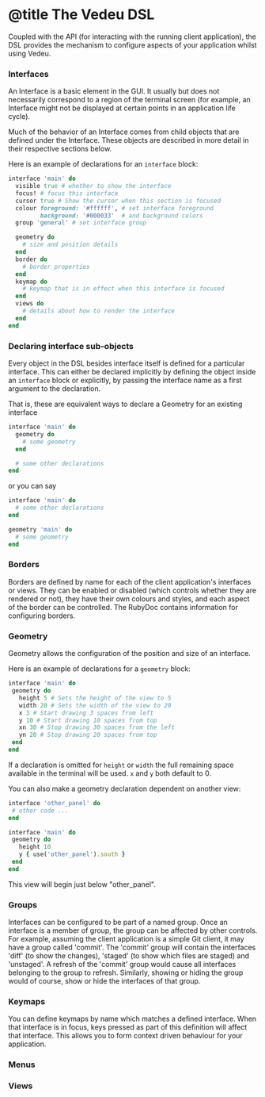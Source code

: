 # @title The Vedeu DSL

Coupled with the API (for interacting with the running client application), the
 DSL provides the mechanism to configure aspects of your application whilst
 using Vedeu.

### Interfaces

An Interface is a basic element in the GUI. It usually but does not necessarily
correspond to a region of the terminal screen (for example, an Interface might
not be displayed at certain points in an application life cycle).

Much of the behavior of an Interface comes from child objects that are defined
under the Interface. These objects are described in more detail in their
respective sections below.

Here is an example of declarations for an `interface` block:

```ruby
interface 'main' do
  visible true # whether to show the interface
  focus! # focus this interface
  cursor true # Show the cursor when this section is focused
  colour foreground: '#ffffff', # set interface foreground
         background: '#000033'  # and background colors
  group 'general' # set interface group

  geometry do
    # size and position details
  end
  border do
    # border properties
  end
  keymap do
    # keymap that is in effect when this interface is focused
  end
  views do
    # details about how to render the interface
  end
end
```

### Declaring interface sub-objects

Every object in the DSL besides interface itself is defined for a particular
interface. This can either be declared implicitly by defining the object inside
an `interface` block or explicitly, by passing the interface name as a first
argument to the declaration.

That is, these are equivalent ways to declare a Geometry for an existing
interface

```ruby
interface 'main' do
  geometry do
    # some geometry
  end

  # some other declarations
end
```

or you can say

```ruby
interface 'main' do
  # some other declarations
end

geometry 'main' do
  # some geometry
end
```

### Borders

Borders are defined by name for each of the client application's interfaces or
 views. They can be enabled or disabled (which controls whether they are
 rendered or not), they have their own colours and styles, and each aspect of
 the border can be controlled. The RubyDoc contains information for
 configuring borders.

### Geometry

Geometry allows the configuration of the position and size of an interface.

Here is an example of declarations for a `geometry` block:

 ```ruby
interface 'main' do
  geometry do
    height 5 # Sets the height of the view to 5
    width 20 # Sets the width of the view to 20
    x 3 # Start drawing 3 spaces from left
    y 10 # Start drawing 10 spaces from top
    xn 30 # Stop drawing 30 spaces from the left
    yn 20 # Stop drawing 20 spaces from top
  end
end
```

If a declaration is omitted for `height` or `width` the full remaining space
available in the terminal will be used. `x` and `y` both default to 0.

You can also make a geometry declaration dependent on another view:

 ```ruby
interface 'other_panel' do
  # other code ...
end

interface 'main' do
  geometry do
    height 10
    y { use('other_panel').south }
  end
end
```

This view will begin just below "other\_panel".

### Groups

Interfaces can be configured to be part of a named group. Once an interface is a
 member of group, the group can be affected by other controls. For example,
 assuming the client application is a simple Git client, it may have a group
 called 'commit'. The 'commit' group will contain the interfaces 'diff' (to show
 the changes), 'staged' (to show which files are staged) and 'unstaged'. A
 refresh of the 'commit' group would cause all interfaces belonging to the group
 to refresh. Similarly, showing or hiding the group would of course, show or
 hide the interfaces of that group.

### Keymaps

You can define keymaps by name which matches a defined interface. When that
 interface is in focus, keys pressed as part of this definition will affect
 that interface. This allows you to form context driven behaviour for your
 application.


### Menus



### Views



